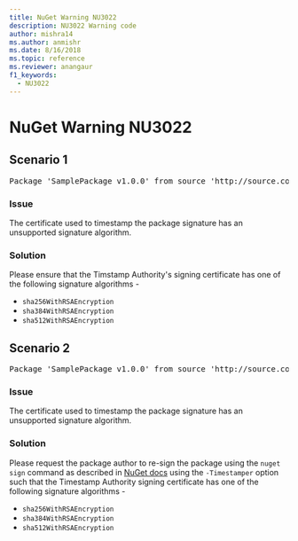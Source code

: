 ```yaml
---
title: NuGet Warning NU3022
description: NU3022 Warning code
author: mishra14
ms.author: anmishr
ms.date: 8/16/2018
ms.topic: reference
ms.reviewer: anangaur
f1_keywords: 
  - NU3022
---
```


# NuGet Warning NU3022

## Scenario 1

<pre>Package 'SamplePackage v1.0.0' from source 'http://source.com/index.json': The primary signature's timestamp certificate has an unsupported signature algorithm.</pre>

### Issue

The certificate used to timestamp the package signature has an unsupported signature algorithm.


### Solution

Please ensure that the Timstamp Authority's signing certificate has one of the following signature algorithms - 
* `sha256WithRSAEncryption`
* `sha384WithRSAEncryption`
* `sha512WithRSAEncryption`



## Scenario 2

<pre>Package 'SamplePackage v1.0.0' from source 'http://source.com/index.json': The timestamp certificate has an unsupported signature algorithm (SHA1). The following algorithms are supported: SHA256RSA, SHA384RSA, SHA512RSA.</pre>

### Issue

The certificate used to timestamp the package signature has an unsupported signature algorithm.


### Solution

Please request the package author to re-sign the package using the `nuget sign` command as described in [NuGet docs](https://docs.microsoft.com/en-us/nuget/create-packages/sign-a-package) using the `-Timestamper` option such that the Timestamp Authority signing certificate has one of the following signature algorithms -
* `sha256WithRSAEncryption`
* `sha384WithRSAEncryption`
* `sha512WithRSAEncryption`


